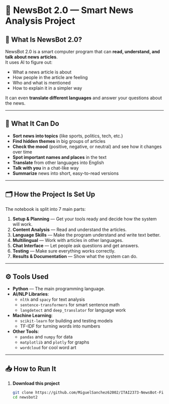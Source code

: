 # 🤖 NewsBot 2.0 — Smart News Analysis Project

## 📌 What Is NewsBot 2.0?
NewsBot 2.0 is a smart computer program that can **read, understand, and talk about news articles**.  
It uses AI to figure out:
- What a news article is about
- How people in the article are feeling
- Who and what is mentioned
- How to explain it in a simpler way

It can even **translate different languages** and answer your questions about the news.

---

## 🚀 What It Can Do
- **Sort news into topics** (like sports, politics, tech, etc.)
- **Find hidden themes** in big groups of articles
- **Check the mood** (positive, negative, or neutral) and see how it changes over time
- **Spot important names and places** in the text
- **Translate** from other languages into English
- **Talk with you** in a chat-like way
- **Summarize** news into short, easy-to-read versions

---

## 🗂️ How the Project Is Set Up
The notebook is split into 7 main parts:
1. **Setup & Planning** — Get your tools ready and decide how the system will work.
2. **Content Analysis** — Read and understand the articles.
3. **Language Skills** — Make the program understand and write text better.
4. **Multilingual** — Work with articles in other languages.
5. **Chat Interface** — Let people ask questions and get answers.
6. **Testing** — Make sure everything works correctly.
7. **Results & Documentation** — Show what the system can do.

---

## ⚙️ Tools Used
- **Python** — The main programming language.
- **AI/NLP Libraries**:
  - `nltk` and `spacy` for text analysis
  - `sentence-transformers` for smart sentence math
  - `langdetect` and `deep_translator` for language work
- **Machine Learning**:
  - `scikit-learn` for building and testing models
  - TF-IDF for turning words into numbers
- **Other Tools**:
  - `pandas` and `numpy` for data
  - `matplotlib` and `plotly` for graphs
  - `wordcloud` for cool word art

---

## 📥 How to Run It
1. **Download this project**  
   ```bash
   git clone https://github.com/MiguelSanchez62002/ITAI2373-NewsBot-Final-/tree/main
   cd newsbot2
